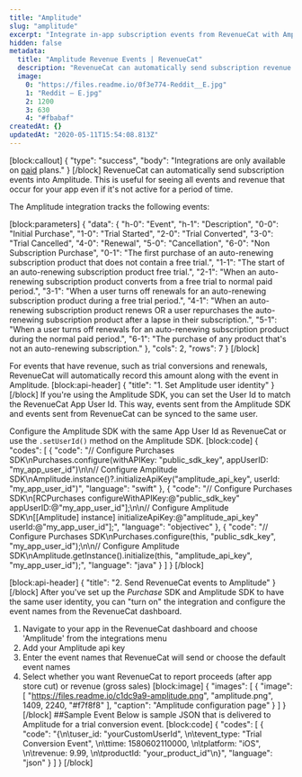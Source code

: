 ```yaml
---
title: "Amplitude"
slug: "amplitude"
excerpt: "Integrate in-app subscription events from RevenueCat with Amplitude"
hidden: false
metadata: 
  title: "Amplitude Revenue Events | RevenueCat"
  description: "RevenueCat can automatically send subscription revenue events into Amplitude. This is useful for seeing all events and revenue that occur for your app even if it's not active for a period of time. The Amplitude integration tracks the following events:"
  image: 
    0: "https://files.readme.io/0f3e774-Reddit__E.jpg"
    1: "Reddit – E.jpg"
    2: 1200
    3: 630
    4: "#fbabaf"
createdAt: {}
updatedAt: "2020-05-11T15:54:08.813Z"
---
```

[block:callout]
{
  "type": "success",
  "body": "Integrations are only available on [paid](https://www.revenuecat.com/pricing) plans."
}
[/block]
RevenueCat can automatically send subscription events into Amplitude. This is useful for seeing all events and revenue that occur for your app even if it's not active for a period of time.

The Amplitude integration tracks the following events:

[block:parameters]
{
  "data": {
    "h-0": "Event",
    "h-1": "Description",
    "0-0": "Initial Purchase",
    "1-0": "Trial Started",
    "2-0": "Trial Converted",
    "3-0": "Trial Cancelled",
    "4-0": "Renewal",
    "5-0": "Cancellation",
    "6-0": "Non Subscription Purchase",
    "0-1": "The first purchase of an auto-renewing subscription product that does not contain a free trial.",
    "1-1": "The start of an auto-renewing subscription product free trial.",
    "2-1": "When an auto-renewing subscription product converts from a free trial to normal paid period.",
    "3-1": "When a user turns off renewals for an auto-renewing subscription product during a free trial period.",
    "4-1": "When an auto-renewing subscription product renews OR a user repurchases the auto-renewing subscription product after a lapse in their subscription.",
    "5-1": "When a user turns off renewals for an auto-renewing subscription product during the normal paid period.",
    "6-1": "The purchase of any product that's not an auto-renewing subscription."
  },
  "cols": 2,
  "rows": 7
}
[/block]

For events that have revenue, such as trial conversions and renewals, RevenueCat will automatically record this amount along with the event in Amplitude.
[block:api-header]
{
  "title": "1. Set Amplitude user identity"
}
[/block]
If you're using the Amplitude SDK, you can set the User Id to match the RevenueCat App User Id. This way, events sent from the Amplitude SDK and events sent from RevenueCat can be synced to the same user.

Configure the Amplitude SDK with the same App User Id as RevenueCat or use the `.setUserId()` method on the Amplitude SDK.
[block:code]
{
  "codes": [
    {
      "code": "// Configure Purchases SDK\nPurchases.configure(withAPIKey: \"public_sdk_key\", appUserID: \"my_app_user_id\")\n\n// Configure Amplitude SDK\nAmplitude.instance()?.initializeApiKey(\"amplitude_api_key\", userId: \"my_app_user_id\")",
      "language": "swift"
    },
    {
      "code": "// Configure Purchases SDK\n[RCPurchases configureWithAPIKey:@\"public_sdk_key\" appUserID:@\"my_app_user_id\"];\n\n// Configure Amplitude SDK\n[[Amplitude] instance] initializeApiKey:@\"amplitude_api_key\" userId:@\"my_app_user_id\"];",
      "language": "objectivec"
    },
    {
      "code": "// Configure Purchases SDK\nPurchases.configure(this, \"public_sdk_key\", \"my_app_user_id\");\n\n// Configure Amplitude SDK\nAmplitude.getInstance().initialize(this, \"amplitude_api_key\", \"my_app_user_id\");",
      "language": "java"
    }
  ]
}
[/block]

[block:api-header]
{
  "title": "2. Send RevenueCat events to Amplitude"
}
[/block]
After you've set up the *Purchase* SDK and Amplitude SDK to have the same user identity, you can "turn on" the integration and configure the event names from the RevenueCat dashboard.

1. Navigate to your app in the RevenueCat dashboard and choose 'Amplitude' from the integrations menu
2. Add your Amplitude api key
3. Enter the event names that RevenueCat will send or choose the default event names
4. Select whether you want RevenueCat to report proceeds (after app store cut) or revenue (gross sales)
[block:image]
{
  "images": [
    {
      "image": [
        "https://files.readme.io/c1dc9a9-amplitude.png",
        "amplitude.png",
        1409,
        2240,
        "#f7f8f8"
      ],
      "caption": "Amplitude configuration page"
    }
  ]
}
[/block]
##Sample Event
Below is sample JSON that is delivered to Amplitude for a trial conversion event.
[block:code]
{
  "codes": [
    {
      "code": "{\n\tuser_id: \"yourCustomUserId\", \n\tevent_type: \"Trial Conversion Event\", \n\ttime: 1580602110000, \n\tplatform: \"iOS\", \n\trevenue: 9.99, \n\tproductId: \"your_product_id\"\n}",
      "language": "json"
    }
  ]
}
[/block]